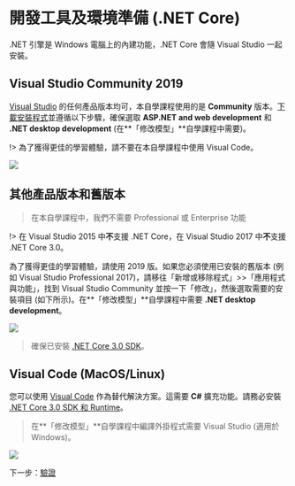 # 開發工具及環境準備 (.NET Core)

.NET 引擎是 Windows 電腦上的內建功能，.NET Core 會隨 Visual Studio 一起安裝。

## Visual Studio Community 2019

[Visual Studio](https://visualstudio.microsoft.com/vs/) 的任何產品版本均可，本自學課程使用的是 **Community** 版本。[下載安裝程式](https://visualstudio.microsoft.com/vs/)並遵循以下步驟，確保選取 **ASP.NET and web development** 和 **.NET desktop development** (在**「修改模型」**自學課程中需要)。

!> 為了獲得更佳的學習體驗，請不要在本自學課程中使用 Visual Code。

![](_media/net/workloads_2019.png)


## 其他產品版本和舊版本

> 在本自學課程中，我們不需要 Professional 或 Enterprise 功能

!> 在 Visual Studio 2015 中**不**支援 .NET Core，在 Visual Studio 2017 中**不**支援 .NET Core 3.0。

為了獲得更佳的學習體驗，請使用 2019 版。如果您必須使用已安裝的舊版本 (例如 Visual Studio Professional 2017)，請移往「新增或移除程式」>>「應用程式與功能」，找到 Visual Studio Community 並按一下「修改」，然後選取需要的安裝項目 (如下所示)。在**「修改模型」**自學課程中需要 **.NET desktop development**。

![](_media/net/workloads_2017.png)

> 確保已安裝 [.NET Core 3.0 SDK](https://dotnet.microsoft.com/download)。

## Visual Code (MacOS/Linux)

您可以使用 [Visual Code](https://code.visualstudio.com/) 作為替代解決方案。這需要 **C#** 擴充功能。請務必安裝 [.NET Core 3.0 SDK 和 Runtime](https://dotnet.microsoft.com/download)。 

> 在**「修改模型」**自學課程中編譯外掛程式需要 Visual Studio (適用於 Windows)。

![](_media/net/csharp_extension.png)

下一步：[驗證](/zh-TW/oauth/)